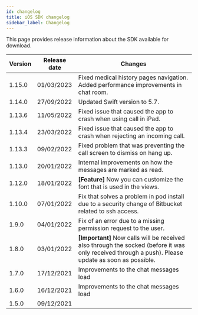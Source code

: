 ```yaml
---
id: changelog
title: iOS SDK changelog
sidebar_label: Changelog
---
```


This page provides release information about the SDK available for download.



| Version | Release date | Changes                                                                                                                                               |
|---------|--------------|-------------------------------------------------------------------------------------------------------------------------------------------------------|
| 1.15.0  | 01/03/2023   | Fixed medical history pages navigation. Added performance improvements in chat room.                                                                  |
| 1.14.0  | 27/09/2022   | Updated Swift version to 5.7.                                                                                                                         |
| 1.13.6  | 11/05/2022   | Fixed issue that caused the app to crash when using call in iPad.                                                                                     |
| 1.13.4  | 23/03/2022   | Fixed issue that caused the app to crash when rejecting an incoming call.                                                                             |
| 1.13.3  | 09/02/2022   | Fixed problem that was preventing the call screen to dismiss on hang up.                                                                              |
| 1.13.0  | 20/01/2022   | Internal improvements on how the messages are marked as read.                                                                                         |
| 1.12.0  | 18/01/2022   | **\[Feature\]** Now you can customize the font that is used in the views.                                                                             |
| 1.10.0  | 07/01/2022   | Fix that solves a problem in pod install due to a security change of Bitbucket related to ssh access.                                                 |
| 1.9.0   | 04/01/2022   | Fix of an error due to a missing permission request to the user.                                                                                      |
| 1.8.0   | 03/01/2022   | **\[Important\]** Now calls will be received also through the socked (before it was only received through a push). Please update as soon as possible. |
| 1.7.0   | 17/12/2021   | Improvements to the chat messages load                                                                                                                |
| 1.6.0   | 16/12/2021   | Improvements to the chat messages load                                                                                                                |
| 1.5.0   | 09/12/2021   |                                                                                                                                                       |
